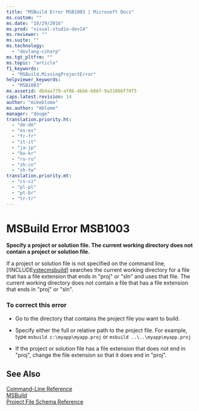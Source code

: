 ```yaml
---
title: "MSBuild Error MSB1003 | Microsoft Docs"
ms.custom: ""
ms.date: "10/29/2016"
ms.prod: "visual-studio-dev14"
ms.reviewer: ""
ms.suite: ""
ms.technology: 
  - "devlang-csharp"
ms.tgt_pltfrm: ""
ms.topic: "article"
f1_keywords: 
  - "MSBuild.MissingProjectError"
helpviewer_keywords: 
  - "MSB1003"
ms.assetid: db4aa779-af86-4bb6-b86f-9a31866f70f5
caps.latest.revision: 14
author: "mikeblome"
ms.author: "mblome"
manager: "douge"
translation.priority.ht: 
  - "de-de"
  - "es-es"
  - "fr-fr"
  - "it-it"
  - "ja-jp"
  - "ko-kr"
  - "ru-ru"
  - "zh-cn"
  - "zh-tw"
translation.priority.mt: 
  - "cs-cz"
  - "pl-pl"
  - "pt-br"
  - "tr-tr"
---
```

# MSBuild Error MSB1003
**Specify a project or solution file. The current working directory does not contain a project or solution file.**  
  
 If a project or solution file is not specified on the command line, [!INCLUDE[vstecmsbuild](../extensibility/internals/includes/vstecmsbuild_md.md)] searches the current working directory for a file that has a file extension that ends in "proj" or "sln" and uses that file. The current working directory does not contain a file that has a file extension that ends in "proj" or "sln".  
  
### To correct this error  
  
-   Go to the directory that contains the project file you want to build.  
  
-   Specify either the full or relative path to the project file. For example, type `msbuild c:\myapp\myapp.proj` or `msbuild ..\..\myapp\myapp.proj`  
  
-   If the project or solution file has a file extension that does not end in "proj", change the file extension so that it does end in "proj".  
  
## See Also  
 [Command-Line Reference](../msbuild/msbuild-command-line-reference.md)  
 [MSBuild](../msbuild/msbuild1.md)   
 [Project File Schema Reference](../msbuild/msbuild-project-file-schema-reference.md)